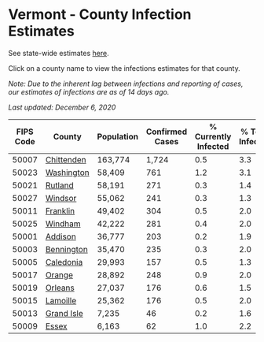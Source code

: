 # Vermont - County Infection Estimates

See state-wide estimates [here](/infections/us-vt).

Click on a county name to view the infections estimates for that county.

*Note: Due to the inherent lag between infections and reporting of cases, our estimates of infections are as of 14 days ago.*

*Last updated: December 6, 2020*

|   FIPS Code |                   County |   Population |   Confirmed Cases |   % Currently Infected |   % Total Infected |
|-------------|--------------------------|--------------|-------------------|------------------------|--------------------|
|       50007 | [Chittenden](chittenden) |      163,774 |             1,724 |                    0.5 |                3.3 |
|       50023 | [Washington](washington) |       58,409 |               761 |                    1.2 |                3.1 |
|       50021 |       [Rutland](rutland) |       58,191 |               271 |                    0.3 |                1.4 |
|       50027 |       [Windsor](windsor) |       55,062 |               241 |                    0.3 |                1.3 |
|       50011 |     [Franklin](franklin) |       49,402 |               304 |                    0.5 |                2.0 |
|       50025 |       [Windham](windham) |       42,222 |               281 |                    0.4 |                2.0 |
|       50001 |       [Addison](addison) |       36,777 |               203 |                    0.2 |                1.9 |
|       50003 | [Bennington](bennington) |       35,470 |               235 |                    0.3 |                2.0 |
|       50005 |   [Caledonia](caledonia) |       29,993 |               157 |                    0.5 |                1.3 |
|       50017 |         [Orange](orange) |       28,892 |               248 |                    0.9 |                2.0 |
|       50019 |       [Orleans](orleans) |       27,037 |               176 |                    0.6 |                1.5 |
|       50015 |     [Lamoille](lamoille) |       25,362 |               176 |                    0.5 |                2.0 |
|       50013 | [Grand Isle](grand-isle) |        7,235 |                46 |                    0.2 |                1.6 |
|       50009 |           [Essex](essex) |        6,163 |                62 |                    1.0 |                2.2 |